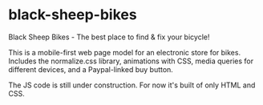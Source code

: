 # black-sheep-bikes
Black Sheep Bikes - The best place to find &amp; fix your bicycle!


This is a mobile-first web page model for an electronic store for bikes. 
Includes the normalize.css library, animations with CSS, media queries for different devices, and a Paypal-linked buy button.

The JS code is still under construction. For now it's built of only HTML and CSS. 
